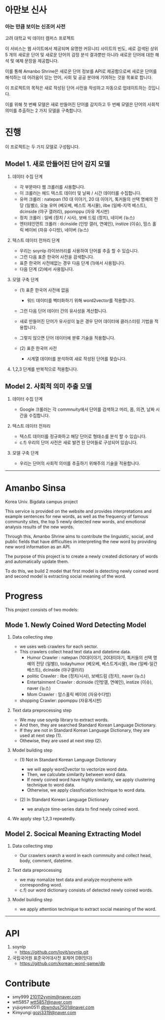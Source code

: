 # 아만보 신사

### 아는 만큼 보이는 신조어 사전


고려 대학교 빅 데이터 캠퍼스 프로젝트

이 서비스는 웹 사이트에서 제공되며 유명한 커뮤니티 사이트의 빈도, 새로 검색된 상위 5 개의 새로운 단어 및 새로운 단어의 감정 분석 결과뿐만 아니라 새로운 단어에 대한 해석 및 예제 문장을 제공합니다.

이를 통해 Amanbo Shrine은 새로운 단어 정보를 API로 제공함으로써 새로운 단어를 해석하는 데 어려움이 있는 언어, 사회 및 공공 분야에 기여하는 것을 목표로 합니다.

이 프로젝트의 목적은 새로 작성된 단어 사전을 작성하고 자동으로 업데이트하는 것입니다.

이를 위해 첫 번째 모델은 새로 만들어진 단어를 감지하고 두 번째 모델은 단어의 사회적 의미를 추출하는 2 가지 모델을 구축합니다.

# 진행

이 프로젝트는 두 가지 모델로 구성됩니다.     

## Model 1. 새로 만들어진 단어 감지 모델

1. 데이터 수집 단계
    - 각 부문마다 웹 크롤러를 사용합니다.
    - 이 크롤러는 헤드 텍스트 데이터 및 날짜 / 시간 데이터를 수집합니다.
    - 유머 크롤러 : natepan (10 대 이야기, 20 대 이야기, 톡커들의 선택 명예의 전당 (일별)), 오늘 유머 (베오베, 베스트 게시물), ilbe (일베-지역 베스트), dcinside (야구 갤러리), ppomppu (자유 게시판)
    - 정치 크롤러 : 일베 (정치 / 시사), 보배 드림 (정치), 네이버 (뉴스)
    - 엔터테인먼트 크롤러 : dcinside (인방 갤러, 연예인), instize (이슈), 맘스 홀릭 베이비 (자유 수다방), 네이버 (뉴스)
    
2. 텍스트 데이터 전처리 단계
    - 우리는 soynlp 라이브러리를 사용하여 단어를 추출 할 수 있습니다.
    - 그런 다음 표준 한국어 사전을 검색합니다.
    - 표준 한국어 사전에없는 경우 다음 단계 (1)에서 사용됩니다.
    - 다음 단계 (2)에서 사용됩니다.

3. 모델 구축 단계
    
    - (1) 표준 한국어 사전에 없음
    	- 워드 데이터를 벡터화하기 위해 word2vector를 적용합니다.
	- 그런 다음 단어 데이터 간의 유사성을 계산합니다.
	- 새로 만들어진 단어가 유사성이 높은 경우 단어 데이터에 클러스터링 기법을 적용합니다.
	- 그렇지 않으면 단어 데이터에 분류 기술을 적용합니다.

    - (2) 표준 한국어 사전
       - 시계열 데이터를 분석하여 새로 작성된 단어를 찾습니다.

4. 1,2,3 단계를 반복적으로 적용합니다.

## Model 2. 사회적 의미 추출 모델

1. 데이터 수집 단계
   - Google 크롤러는 각 commnuity에서 단어를 검색하고 머리, 몸, 의견, 날짜 시간을 수집합니다.

2. 텍스트 데이터 전처리
   - 텍스트 데이터를 정규화하고 해당 단어로 형태소를 분석 할 수 있습니다.
   - c.f) 우리의 단어 사전은 새로 발견 된 단어들로 구성되어 있습니다.

3. 모델 구축 단계
   - 우리는 단어의 사회적 의미를 추출하기 위해주의 기술을 적용합니다.    
       
       
       
       
-------------------------------------------
         
	 
	 
	                                                                  
# Amanbo Sinsa

Korea Univ. Bigdata campus project

This service is provided on the website and provides interpretations and example sentences for new words, as well as the frequency of famous community sites, the top 5 newly detected new words, and emotional analysis results of the new words.

Through this, Amanbo Shrine aims to contribute the linguistic, social, and public fields that have difficulties in interpreting the new word by providing new word information as an API.

The purpose of this project is to create a newly created dictionary of words and automatically update them.

To do this, we build 2 model that first model is detecting newly coined word and second model is extracting social meaning of the word.

# Progress

This project consists of two models:     

## Mode 1. Newly Coined Word Detecting Model

1. Data collecting step
    - we uses web crawlers for each sector.
    - This crawlers collect head text data and datetime data.  
    	- Humor Crawler : natepan (10대이야기, 20대이야기, 톡커들의 선택 명예의 전당 (일별)), todayhumor (베오베, 베스트게시물), ilbe (일베-일간베스트), dcinside (야구갤러리)
    	- politic Crawler : ilbe (정치/시사), 보배드림 (정치), naver (뉴스)
    	- Entertainment Crawler : dcinside (인방갤, 연예인), instize (이슈), naver (뉴스)
    	- Mom Crawler : 맘스홀릭 베이비 (자유수다방)
	- shopping Crawler: ppomppu (자유게시판)
    
2. Text data preprocessing step
    - We may use soynlp library to extract words.
    - And then, they are searched Standard Korean Language Dictionary.
    - If they are not in Standard Korean Language Dictionary, they are used at next step (1).
    - Othewise, they are used at next step (2).

3. Model building step
    - (1)  Not in Standard Korean Language Dictionary
    	- we will apply word2vector to vectorize word data.
    	- Then, we calculate similarity between word data.
    	- If newly coined word have highly similarity, we apply clustering technique to word data.
    	- Otherwise, we apply classficiation technique to word data.
	
    - (2)  In Standard Korean Language Dictionary
    	- we analyze time-series data to find newly coined word.

4. We apply step 1,2,3 repeatedly.

## Model 2. Socical Meaning Extracting Model

1. Data collecting step
   - Our crawlers search a word in each commnuity and collect head, body, comment, datetime.

2. Text data preprocessing
   - we may nomalize text data and analyze morpheme with corresponding word.
   - c.f) our word dictionary consists of detected newly coined words.

3. Model building step
   - we apply attention technique to extract social meaning of the word.



                                                                                                              
-----------------------------------------------------

                                                                                  
# API

1. soynlp
   - https://github.com/lovit/soynlp.git
2. 국립국어원 표준국어대사전 표제어 DB(잇다)
   - https://github.com/korean-word-game/db

# Contribute

- smy999 210112yynim@naver.com
- wtt5857 wtt5857@naver.com
- yujuyeon0511 dbwndus7501@naver.com
- Kimyungi gozj3319@naver.com


